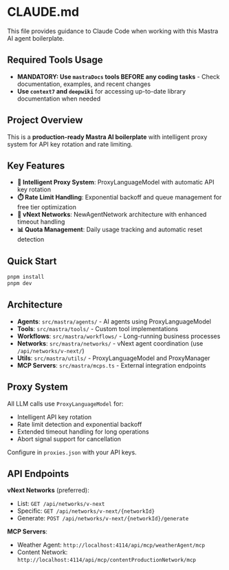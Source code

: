 # CLAUDE.md

This file provides guidance to Claude Code when working with this Mastra AI agent boilerplate.

## Required Tools Usage
- **MANDATORY: Use `mastraDocs` tools BEFORE any coding tasks** - Check documentation, examples, and recent changes
- **Use `context7` and `deepwiki`** for accessing up-to-date library documentation when needed

## Project Overview

This is a **production-ready Mastra AI boilerplate** with intelligent proxy system for API key rotation and rate limiting.

## Key Features

- **🔄 Intelligent Proxy System**: ProxyLanguageModel with automatic API key rotation
- **⏱️ Rate Limit Handling**: Exponential backoff and queue management for free tier optimization
- **🚀 vNext Networks**: NewAgentNetwork architecture with enhanced timeout handling
- **📊 Quota Management**: Daily usage tracking and automatic reset detection

## Quick Start

```bash
pnpm install
pnpm dev
```

## Architecture

- **Agents**: `src/mastra/agents/` - AI agents using ProxyLanguageModel
- **Tools**: `src/mastra/tools/` - Custom tool implementations  
- **Workflows**: `src/mastra/workflows/` - Long-running business processes
- **Networks**: `src/mastra/networks/` - vNext agent coordination (use `/api/networks/v-next/`)
- **Utils**: `src/mastra/utils/` - ProxyLanguageModel and ProxyManager
- **MCP Servers**: `src/mastra/mcps.ts` - External integration endpoints

## Proxy System

All LLM calls use `ProxyLanguageModel` for:
- Intelligent API key rotation
- Rate limit detection and exponential backoff
- Extended timeout handling for long operations
- Abort signal support for cancellation

Configure in `proxies.json` with your API keys.

## API Endpoints

**vNext Networks** (preferred):
- List: `GET /api/networks/v-next`
- Specific: `GET /api/networks/v-next/{networkId}`
- Generate: `POST /api/networks/v-next/{networkId}/generate`

**MCP Servers**:
- Weather Agent: `http://localhost:4114/api/mcp/weatherAgent/mcp`
- Content Network: `http://localhost:4114/api/mcp/contentProductionNetwork/mcp`